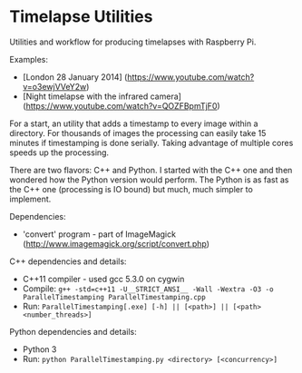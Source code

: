 # Timelapse Utilities
Utilities and workflow for producing timelapses with Raspberry Pi.

Examples:
* [London 28 January 2014] (https://www.youtube.com/watch?v=o3ewjVVeY2w)
* [Night timelapse with the infrared camera] (https://www.youtube.com/watch?v=QOZFBpmTjF0)

For a start, an utility that adds a timestamp to every image within a directory. For thousands of images the processing can easily take 15 minutes if timestamping is done serially. Taking advantage of multiple cores speeds up the processing.

There are two flavors: C++ and Python. I started with the C++ one and then wondered how the Python version would perform.
The Python is as fast as the C++ one (processing is IO bound) but much, much simpler to implement.

Dependencies:
* 'convert' program - part of ImageMagick (http://www.imagemagick.org/script/convert.php)

C++ dependencies and details:
* C++11 compiler - used gcc 5.3.0 on cygwin
* Compile: ``` g++ -std=c++11 -U__STRICT_ANSI__ -Wall -Wextra -O3 -o ParallelTimestamping ParallelTimestamping.cpp ```
* Run: ```ParallelTimestamping[.exe] [-h] || [<path>] || [<path> <number_threads>]```

Python dependencies and details:
* Python 3
* Run: ```python ParallelTimestamping.py <directory> [<concurrency>]```

